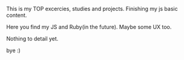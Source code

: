 
This is my TOP excercies, studies and projects.
Finishing my js basic content.

Here you find my JS and Ruby(in the future).
Maybe some UX too.

Nothing to detail yet.

 bye :)
